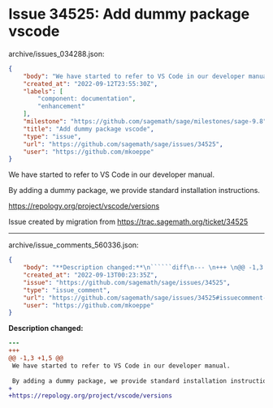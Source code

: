 # Issue 34525: Add dummy package vscode

archive/issues_034288.json:
```json
{
    "body": "We have started to refer to VS Code in our developer manual. \n\nBy adding a dummy package, we provide standard installation instructions.\n\nhttps://repology.org/project/vscode/versions\n\nIssue created by migration from https://trac.sagemath.org/ticket/34525\n\n",
    "created_at": "2022-09-12T23:55:30Z",
    "labels": [
        "component: documentation",
        "enhancement"
    ],
    "milestone": "https://github.com/sagemath/sage/milestones/sage-9.8",
    "title": "Add dummy package vscode",
    "type": "issue",
    "url": "https://github.com/sagemath/sage/issues/34525",
    "user": "https://github.com/mkoeppe"
}
```
We have started to refer to VS Code in our developer manual. 

By adding a dummy package, we provide standard installation instructions.

https://repology.org/project/vscode/versions

Issue created by migration from https://trac.sagemath.org/ticket/34525





---

archive/issue_comments_560336.json:
```json
{
    "body": "**Description changed:**\n``````diff\n--- \n+++ \n@@ -1,3 +1,5 @@\n We have started to refer to VS Code in our developer manual. \n \n By adding a dummy package, we provide standard installation instructions.\n+\n+https://repology.org/project/vscode/versions\n``````\n",
    "created_at": "2022-09-13T00:23:35Z",
    "issue": "https://github.com/sagemath/sage/issues/34525",
    "type": "issue_comment",
    "url": "https://github.com/sagemath/sage/issues/34525#issuecomment-560336",
    "user": "https://github.com/mkoeppe"
}
```

**Description changed:**
``````diff
--- 
+++ 
@@ -1,3 +1,5 @@
 We have started to refer to VS Code in our developer manual. 
 
 By adding a dummy package, we provide standard installation instructions.
+
+https://repology.org/project/vscode/versions
``````

